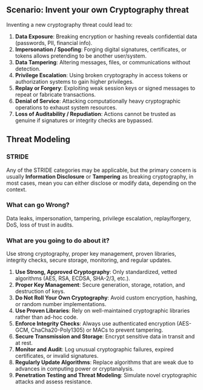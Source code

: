 ## Scenario: Invent your own Cryptography threat

Inventing a new cryptography threat could lead to:

1. **Data Exposure**: Breaking encryption or hashing reveals confidential data (passwords, PII, financial info).
2. **Impersonation / Spoofing**: Forging digital signatures, certificates, or tokens allows pretending to be another user/system.
3. **Data Tampering**: Altering messages, files, or communications without detection.
4. **Privilege Escalation**: Using broken cryptography in access tokens or authorization systems to gain higher privileges.
5. **Replay or Forgery**: Exploiting weak session keys or signed messages to repeat or fabricate transactions.
6. **Denial of Service**: Attacking computationally heavy cryptographic operations to exhaust system resources.
7. **Loss of Auditability / Repudiation**: Actions cannot be trusted as genuine if signatures or integrity checks are bypassed.

## Threat Modeling

### STRIDE

Any of the STRIDE categories may be applicable, but the primary concern is usually **Information Disclosure** or **Tampering** as breaking cryptography, in most cases, mean you can either disclose or modify data, depending on the context.

### What can go Wrong?

Data leaks, impersonation, tampering, privilege escalation, replay/forgery, DoS, loss of trust in audits.

### What are you going to do about it?

Use strong cryptography, proper key management, proven libraries, integrity checks, secure storage, monitoring, and regular updates.

1. **Use Strong, Approved Cryptography**: Only standardized, vetted algorithms (AES, RSA, ECDSA, SHA-2/3, etc.).
2. **Proper Key Management**: Secure generation, storage, rotation, and destruction of keys.
3. **Do Not Roll Your Own Cryptography**: Avoid custom encryption, hashing, or random number implementations.
4. **Use Proven Libraries**: Rely on well-maintained cryptographic libraries rather than ad-hoc code.
5. **Enforce Integrity Checks**: Always use authenticated encryption (AES-GCM, ChaCha20-Poly1305) or MACs to prevent tampering.
6. **Secure Transmission and Storage**: Encrypt sensitive data in transit and at rest.
7. **Monitor and Audit**: Log unusual cryptographic failures, expired certificates, or invalid signatures.
8. **Regularly Update Algorithms**: Replace algorithms that are weak due to advances in computing power or cryptanalysis.
9. **Penetration Testing and Threat Modeling**: Simulate novel cryptographic attacks and assess resistance.
